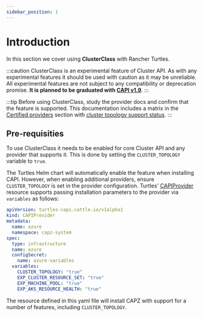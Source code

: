 ```yaml
---
sidebar_position: 1
---
```


# Introduction

In this section we cover using **ClusterClass** with Rancher Turtles.

:::caution
ClusterClass is an experimental feature of Cluster API. As with any experimental features it should be used with caution as it may be unreliable. All experimental features are not subject to any compatibility or deprecation promise. **It is planned to be graduated with [CAPI v1.9](https://github.com/kubernetes-sigs/cluster-api/milestone/38)**.
:::

:::tip
Before using ClusterClass, study the provider docs and confirm that the feature is supported. This documentation includes a matrix in the [Certified providers](../../reference-guides/providers/certified.md) section with [cluster topology support status](../../reference-guides/providers/certified.md#clusterclass-support-for-certified-providers). 
:::

## Pre-requisities

To use ClusterClass it needs to be enabled for core Cluster API and any provider that supports it. This is done by setting the `CLUSTER_TOPOLOGY` variable to `true`.

The Turtles Helm chart will automatically enable the feature when installing CAPI. However, when enabling additional providers, ensure `CLUSTER_TOPOLOGY` is set in the provider configuration. Turtles' [CAPIProvider](../../tasks/capi-operator/capiprovider_resource.md) resource supports passing installation parameters to the provider via `variables` as follows:

```yaml
apiVersion: turtles-capi.cattle.io/v1alpha1
kind: CAPIProvider
metadata:
  name: azure
  namespace: capz-system
spec:
  type: infrastructure
  name: azure
  configSecret:
    name: azure-variables
  variables:
    CLUSTER_TOPOLOGY: "true"
    EXP_CLUSTER_RESOURCE_SET: "true"
    EXP_MACHINE_POOL: "true"
    EXP_AKS_RESOURCE_HEALTH: "true"
```

The resource defined in this yaml file will install CAPZ with support for a number of features, including `CLUSTER_TOPOLOGY`.
